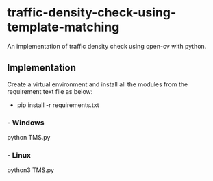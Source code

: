 # traffic-density-check-using-template-matching
An implementation of traffic density check using open-cv with python.

## Implementation
Create a virtual environment and install all the modules from the requirement text file as below:

 - pip install -r requirements.txt

###  - Windows
python TMS.py

###  - Linux
python3 TMS.py
